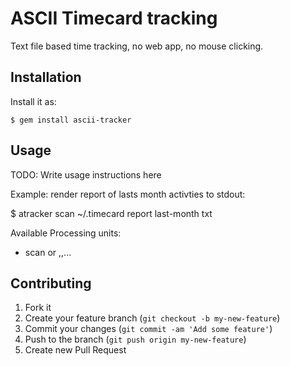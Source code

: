 # ASCII Timecard tracking 

Text file based time tracking, no web app, no mouse clicking.

## Installation

Install it as:

    $ gem install ascii-tracker

## Usage

TODO: Write usage instructions here
 
Example: render report of lasts month activties to stdout:

  $ atracker scan ~/.timecard report last-month txt

Available Processing units: 

- scan <filename> or <filename>,<filename>,...

## Contributing

1. Fork it
2. Create your feature branch (`git checkout -b my-new-feature`)
3. Commit your changes (`git commit -am 'Add some feature'`)
4. Push to the branch (`git push origin my-new-feature`)
5. Create new Pull Request

